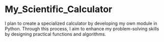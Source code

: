 # My_Scientific_Calculator
I plan to create a specialized calculator by developing my own module in Python. Through this process, I aim to enhance my problem-solving skills by designing practical functions and algorithms.
